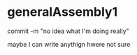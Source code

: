 # generalAssembly1
commit -m "no idea what I'm doing really"

maybe I can write anythign hwere
not sure

